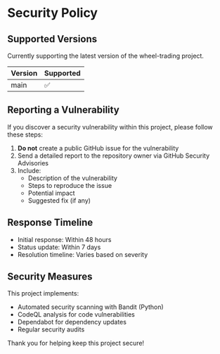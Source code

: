 # Security Policy

## Supported Versions

Currently supporting the latest version of the wheel-trading project.

| Version | Supported          |
| ------- | ------------------ |
| main    | :white_check_mark: |

## Reporting a Vulnerability

If you discover a security vulnerability within this project, please follow these steps:

1. **Do not** create a public GitHub issue for the vulnerability
2. Send a detailed report to the repository owner via GitHub Security Advisories
3. Include:
   - Description of the vulnerability
   - Steps to reproduce the issue
   - Potential impact
   - Suggested fix (if any)

## Response Timeline

- Initial response: Within 48 hours
- Status update: Within 7 days
- Resolution timeline: Varies based on severity

## Security Measures

This project implements:
- Automated security scanning with Bandit (Python)
- CodeQL analysis for code vulnerabilities
- Dependabot for dependency updates
- Regular security audits

Thank you for helping keep this project secure!